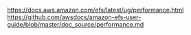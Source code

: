 https://docs.aws.amazon.com/efs/latest/ug/performance.html  
https://github.com/awsdocs/amazon-efs-user-guide/blob/master/doc_source/performance.md




